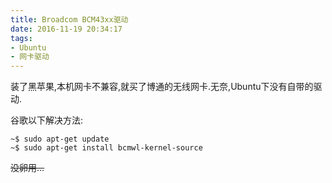 ```yaml
---
title: Broadcom BCM43xx驱动
date: 2016-11-19 20:34:17
tags:
- Ubuntu
- 网卡驱动
---
```




装了黑苹果,本机网卡不兼容,就买了博通的无线网卡.无奈,Ubuntu下没有自带的驱动.

谷歌以下解决方法: 

<!-- more -->

```shell
~$ sudo apt-get update
~$ sudo apt-get install bcmwl-kernel-source
```

~~没卵用…~~